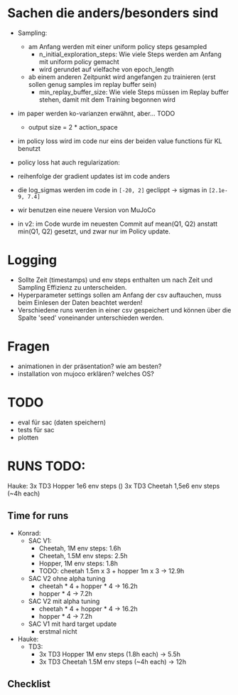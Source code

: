 # Sachen die anders/besonders sind

- Sampling:
    - am Anfang werden mit einer uniform policy steps gesampled
        - n_initial_exploration_steps: Wie viele Steps werden am Anfang mit uniform policy gemacht
        - wird gerundet auf vielfache von epoch_length
    - ab einem anderen Zeitpunkt wird angefangen zu trainieren (erst sollen genug samples im replay buffer sein)
        - min_replay_buffer_size: Wie viele Steps müssen im Replay buffer stehen, damit mit dem Training begonnen wird
- im paper werden ko-varianzen erwähnt, aber... TODO
    - output size = 2 * action_space
- im policy loss wird im code nur eins der beiden value functions für KL benutzt
- policy loss hat auch regularization:
- reihenfolge der gradient updates ist im code anders
- die log_sigmas werden im code in `[-20, 2]` geclippt -> sigmas in `[2.1e-9, 7.4]`
- wir benutzen eine neuere Version von MuJoCo

- in v2: im Code wurde im neuesten Commit auf mean(Q1, Q2) anstatt min(Q1, Q2) gesetzt, und zwar nur im Policy update.

# Logging
- Sollte Zeit (timestamps) und env steps enthalten um nach Zeit und Sampling Effizienz zu unterscheiden.
- Hyperparameter settings sollen am Anfang der csv auftauchen, muss beim Einlesen der Daten beachtet werden!
- Verschiedene runs werden in einer csv gespeichert und können über die Spalte 'seed' voneinander unterschieden werden.

# Fragen

- animationen in der präsentation? wie am besten?
- installation von mujoco erklären? welches OS?

# TODO

- eval für sac (daten speichern)
- tests für sac
- plotten

# RUNS TODO:

Hauke:
3x TD3 Hopper 1e6 env steps ()
3x TD3 Cheetah 1,5e6 env steps (~4h each)

## Time for runs

- Konrad:
    - SAC V1:
        - Cheetah, 1M env steps: 1.6h
        - Cheetah, 1.5M env steps: 2.5h
        - Hopper, 1M env steps: 1.8h
        - TODO: cheetah 1.5m x 3 + hopper 1m x 3 -> 12.9h
    - SAC V2 ohne alpha tuning
        - cheetah * 4 + hopper * 4 -> 16.2h
        - hopper * 4 -> 7.2h
    - SAC V2 mit alpha tuning
        - cheetah * 4 + hopper * 4 -> 16.2h
        - hopper * 4 -> 7.2h
    - SAC V1 mit hard target update
        - erstmal nicht
- Hauke:
    - TD3:
        - 3x TD3 Hopper 1M env steps (1.8h each) -> 5.5h
        - 3x TD3 Cheetah 1.5M env steps (~4h each) -> 12h

## Checklist
